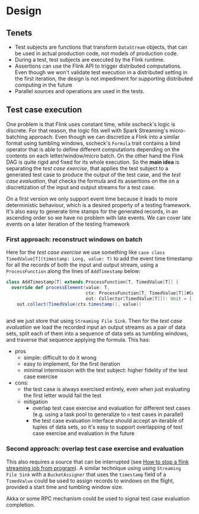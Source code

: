 # Design 

## Tenets

- Test subjects are functions that transform `DataStream` objects, that can 
be used in actual production code, not models of production code.
- During a test, test subjects are executed by the Flink runtime.
- Assertions can use the Flink API to trigger distributed computations. Even
though we won't validate test execution in a distributed setting in the first
iteration, the design is not impediment for supporting distributed computing 
in the future
- Parallel sources and operations are used in the tests.  
 
## Test case execution 

One problem is that Flink uses constant time, while sscheck's logic is discrete. For that
reason, the logic fits well with Spark Streaming's micro-batching approach. Even though we
can discretize a Flink into a similar format using tumbling windows, sscheck's `Formula`
trait contains a bind operator that is able to define different computations depending on
the contents on each letter/window/micro batch. On the other hand the Flink DAG is quite
rigid and fixed for its whole execution. 
So the **main idea** is separating the _test case exercise_, that applies the test subject 
to a generated test case to produce the output of the test case, and the _test case evaluation_,
that checks the formula and its assertions on the on a discretization of the input and output 
streams for a test case.

On a first version we only support event time because it leads to more deterministic behaviour,
which is a desired property of a testing framework. It's also easy to generate time stamps for 
the generated records, in an ascending order so we have no problem with late events. We can 
cover late events on a later iteration of the testing framework 

### First approach: reconstruct windows on batch 

Here for the _test case exercise_ we use something like `case class TimedValue[T](timestamp: Long, value: T)`
to add the event time timestamp for all the records of both the input and output stream, using a 
`ProcessFunction` along the lines of `AddTimestamp` below:

```scala
class AddTimestamp[T] extends ProcessFunction[T, TimedValue[T]] {
  override def processElement(value: T, 
                              ctx: ProcessFunction[T, TimedValue[T]]#Context,
                              out: Collector[TimedValue[T]]): Unit = {
    out.collect(TimedValue(ctx.timestamp(), value))
  
```

and we just store that using `Streaming File Sink`. Then for the _test case evaluation_ we load the recorded input an
output streams as a pair of data sets, split each of them into a sequence of data sets as tumbling windows, and 
traverse that sequence applying the formula. This has: 

- pros
    - simple: difficult to do it wrong
    - easy to implement, for the first iteration 
    - minimal intermission with the test subject: higher fidelity of the test case exercise
- cons: 
    - the test case is always exercised entirely, even when just evaluating the first letter
    would fail the test
    - mitigation
        - overlap test case exercise and evaluation for different test cases (e.g. using a task 
        pool to generalize to `n` test cases in parallel)
        - the test case evaluation interface should accept an iterable of tuples of data sets,
        so it's easy to support overlapping of test case exercise and evaluation in the future 

### Second approach: overlap test case exercise and evaluation

This also requires a source that can be interrupted (see [How to stop a flink streaming job from program](https://stackoverflow.com/questions/44441153/how-to-stop-a-flink-streaming-job-from-program)).
A similar technique using using `Streaming File Sink` with a `BucketAssigner` that uses the `timestamp`
field of a `TimedValue` could be used to assign records to windows on the flight, provided a start time
and tumbling window size.

Akka or some RPC mechanism could be used to signal test case evaluation completion.  

